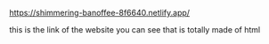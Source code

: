 https://shimmering-banoffee-8f6640.netlify.app/




this is the link of the website you can see that is totally made of html
